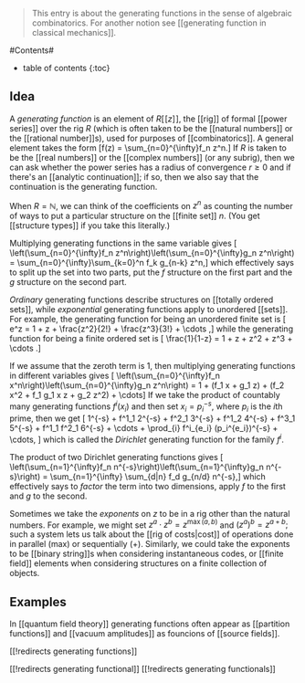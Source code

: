 > This entry is about the generating functions in the sense of algebraic combinatorics. For another notion see [[generating function in classical mechanics]]. 

#Contents#
* table of contents
{:toc}

## Idea

A _generating function_ is an element of $R[\![z]\!]$, the [[rig]] of formal [[power series]] over the rig $R$ (which is often taken to be the [[natural numbers]] or the [[rational number]]s), used for purposes of [[combinatorics]].  A general element takes the form
\[f(z) = \sum_{n=0}^{\infty}f_n z^n.\]
If $R$ is taken to be the [[real numbers]] or the [[complex numbers]] (or any subrig), then we can ask whether the power series has a radius of convergence $r \ge 0$ and if there's an [[analytic continuation]]; if so, then we also say that the continuation is the generating function.

When $R = \mathbb{N},$ we can think of the coefficients on $z^n$ as counting the number of ways to put a particular structure on the [[finite set]] $n$.  (You get [[structure types]] if you take this literally.)  

Multiplying generating functions in the same variable gives
\[ \left(\sum_{n=0}^{\infty}f_n z^n\right)\left(\sum_{n=0}^{\infty}g_n z^n\right) = \sum_{n=0}^{\infty}\sum_{k=0}^n f_k g_{n-k} z^n,\]
which effectively says to split up the set into two parts, put the $f$ structure on the first part and the $g$ structure on the second part.

_Ordinary_ generating functions describe structures on [[totally ordered sets]], while _exponential_ generating functions apply to unordered [[sets]].  For example, the generating function for being an unordered finite set is
\[ e^z = 1 + z + \frac{z^2}{2!} + \frac{z^3}{3!} + \cdots ,\]
while the generating function for being a finite ordered set is
\[ \frac{1}{1-z} = 1 + z + z^2 + z^3 + \cdots .\]

If we assume that the zeroth term is $1$, then multiplying generating functions in different variables gives
\[ \left(\sum_{n=0}^{\infty}f_n x^n\right)\left(\sum_{n=0}^{\infty}g_n z^n\right) = 1 + (f_1 x + g_1 z) + (f_2 x^2 + f_1 g_1 x z + g_2 z^2) + \cdots\]
If we take the product of countably many generating functions $f^i(x_i)$ and then set $x_i = p_i^{-s},$ where $p_i$ is the $i$th prime, then we get
\[ 1^{-s} + f^1_1 2^{-s} + f^2_1 3^{-s} + f^1_2 4^{-s} + f^3_1 5^{-s} + f^1_1 f^2_1 6^{-s} + \cdots + \prod_{i} f^i_{e_i} (p_i^{e_i})^{-s} + \cdots, \]
which is called the _Dirichlet_ generating function for the family $f^i.$

The product of two Dirichlet generating functions gives
\[ \left(\sum_{n=1}^{\infty}f_n n^{-s}\right)\left(\sum_{n=1}^{\infty}g_n n^{-s}\right) = \sum_{n=1}^{\infty} \sum_{d|n} f_d g_{n/d} n^{-s},\]
which effectively says to _factor_ the term into two dimensions, apply $f$ to the first and $g$ to the second.

Sometimes we take the *exponents* on $z$ to be in a rig other than the natural numbers.  For example, we might set $z^a \cdot z^b = z^{\max(a,b)}$ and $(z^a)^b = z^{a+b};$ such a system lets us talk about the [[rig of costs|cost]] of operations done in parallel (max) or sequentially (+).  Similarly, we could take the exponents to be [[binary string]]s when considering instantaneous codes, or [[finite field]] elements when considering structures on a finite collection of objects.


## Examples

In [[quantum field theory]] generating functions often appear as [[partition functions]] and [[vacuum amplitudes]] as founcions of [[source fields]].


[[!redirects generating functions]]

[[!redirects generating functional]]
[[!redirects generating functionals]]
